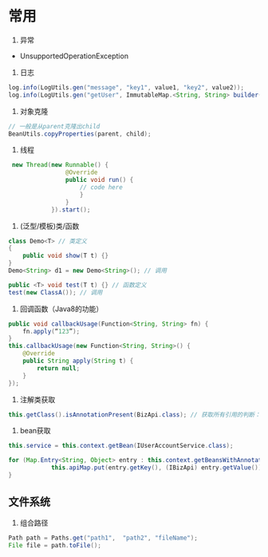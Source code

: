 # 常用

1. 异常
  * UnsupportedOperationException

1. 日志
```java
log.info(LogUtils.gen("message", "key1", value1, "key2", value2));
log.info(LogUtils.gen("getUser", ImmutableMap.<String, String> builder().put("token", token).put("userId", userId).build()));
```

1. 对象克隆
```java
// 一般是从parent克隆出child
BeanUtils.copyProperties(parent, child);
```

1. 线程
```java
 new Thread(new Runnable() {
                @Override
                public void run() {
                    // code here
                    }
                }
            }).start();
```

1. (泛型/模板)类/函数
```java
class Demo<T> // 类定义
{
    public void show(T t) {}
}
Demo<String> d1 = new Demo<String>(); // 调用

public <T> void test(T t) {} // 函数定义
test(new ClassA()); // 调用
```

1. 回调函数（Java8的功能）
```java
public void callbackUsage(Function<String, String> fn) {
    fn.apply(“123”);
}
this.callbackUsage(new Function<String, String>() {
    @Override
    public String apply(String t) {
        return null;
    }
});
```

1. 注解类获取
```java
this.getClass().isAnnotationPresent(BizApi.class); // 获取所有引用的判断：BizApi是annotation
```

1. bean获取

```java
this.service = this.context.getBean(IUserAccountService.class);

for (Map.Entry<String, Object> entry : this.context.getBeansWithAnnotation(BizApi.class).entrySet()) {
            this.apiMap.put(entry.getKey(), (IBizApi) entry.getValue());
}
```

## 文件系统
1. 组合路径
```java
Path path = Paths.get("path1",  "path2", "fileName");
File file = path.toFile();
```
